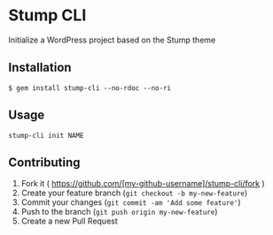 # Stump CLI

Initialize a WordPress project based on the Stump theme

## Installation

`$ gem install stump-cli --no-rdoc --no-ri`

## Usage

`stump-cli init NAME`

## Contributing

1. Fork it ( https://github.com/[my-github-username]/stump-cli/fork )
2. Create your feature branch (`git checkout -b my-new-feature`)
3. Commit your changes (`git commit -am 'Add some feature'`)
4. Push to the branch (`git push origin my-new-feature`)
5. Create a new Pull Request
